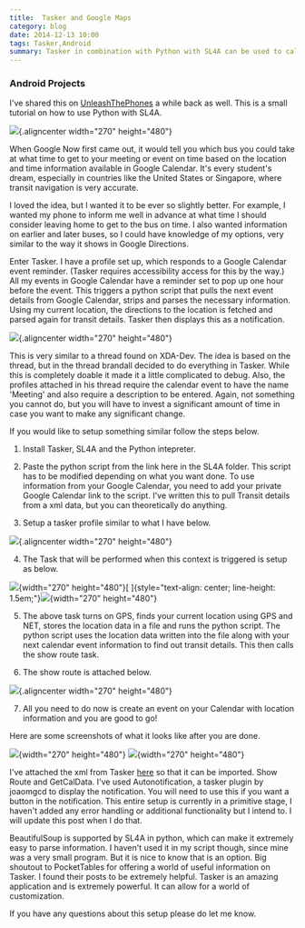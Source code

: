 ```yaml
---
title:  Tasker and Google Maps
category: blog
date: 2014-12-13 10:00
tags: Tasker,Android
summary: Tasker in combination with Python with SL4A can be used to calculate information about events from Google Calendar. This is very similar to what Google Now does but more customizable ...
---
```



### Android Projects

I've shared this on
[UnleashThePhones](https://unleashthephones.com/2013/06/03/tasker-tutorial-integrating-google-calendar-and-google-directions-using-transit/)
a while back as well. This is a small tutorial on how to use Python with
SL4A.

![](https://raw.githubusercontent.com/kdheepak/tasker_sl4a/master/Screenshots/5.png){.aligncenter
width="270" height="480"}

When Google Now first came out, it would tell you which bus you could
take at what time to get to your meeting or event on time based on the
location and time information available in Google Calendar. It's every
student's dream, especially in countries like the United States or
Singapore, where transit navigation is very accurate.

I loved the idea, but I wanted it to be ever so slightly better. For
example, I wanted my phone to inform me well in advance at what time I
should consider leaving home to get to the bus on time. I also wanted
information on earlier and later buses, so I could have knowledge of my
options, very similar to the way it shows in Google Directions.

Enter Tasker. I have a profile set up, which responds to a Google
Calendar event reminder. (Tasker requires accessibility access for this
by the way.) All my events in Google Calendar have a reminder set to pop
up one hour before the event. This triggers a python script that pulls
the next event details from Google Calendar, strips and parses the
necessary information. Using my current location, the directions to the
location is fetched and parsed again for transit details. Tasker then
displays this as a notification.

![](https://raw.githubusercontent.com/kdheepak/tasker_sl4a/master/Screenshots/7.png){.aligncenter
width="270" height="480"}

This is very similar to a thread found on XDA-Dev. The idea is based on
the thread, but in the thread brandall decided to do everything in
Tasker. While this is completely doable it made it a little complicated
to debug. Also, the profiles attached in his thread require the calendar
event to have the name 'Meeting' and also require a description to be
entered. Again, not something you cannot do, but you will have to invest
a significant amount of time in case you want to make any significant
change.

If you would like to setup something similar follow the steps below.

1) Install Tasker, SL4A and the Python intepreter.

2) Paste the python script from the link here in the SL4A folder. This
script has to be modified depending on what you want done. To use
information from your Google Calendar, you need to add your private
Google Calendar link to the script. I've written this to pull Transit
details from a xml data, but you can theoretically do anything.

3) Setup a tasker profile similar to what I have below.

![](https://raw.githubusercontent.com/kdheepak/tasker_sl4a/master/Screenshots/1.png){.aligncenter
width="270" height="480"}

4) The Task that will be performed when this context is triggered is
setup as below.

![](https://raw.githubusercontent.com/kdheepak/tasker_sl4a/master/Screenshots/2.png){width="270"
height="480"}[ ]{style="text-align: center; line-height: 1.5em;"}![](https://raw.githubusercontent.com/kdheepak/tasker_sl4a/master/Screenshots/3.png){width="270"
height="480"}

5) The above task turns on GPS, finds your current location using GPS
and NET, stores the location data in a file and runs the python script.
The python script uses the location data written into the file along
with your next calendar event information to find out transit details.
This then calls the show route task.

6) The show route is attached below.

![](https://raw.githubusercontent.com/kdheepak/tasker_sl4a/master/Screenshots/4.png){.aligncenter
width="270" height="480"}

7) All you need to do now is create an event on your Calendar with
location information and you are good to go!

Here are some screenshots of what it looks like after you are done.

![](https://raw.githubusercontent.com/kdheepak/tasker_sl4a/master/Screenshots/6.png){width="270"
height="480"} ![](https://raw.githubusercontent.com/kdheepak/tasker_sl4a/master/Screenshots/7.png){width="270"
height="480"}

I've attached the xml from Tasker
[here](https://github.com/kdheepak/tasker_sl4a/blob/master/pyCode.py) so
that it can be imported. Show Route and GetCalData. I've used
Autonotification, a tasker plugin by joaomgcd to display the
notification. You will need to use this if you want a button in the
notification. This entire setup is currently in a primitive stage, I
haven't added any error handling or additional functionality but I
intend to. I will update this post when I do that.

BeautifulSoup is supported by SL4A in python, which can make it
extremely easy to parse information. I haven't used it in my script
though, since mine was a very small program. But it is nice to know that
is an option. Big shoutout to PocketTables for offering a world of
useful information on Tasker. I found their posts to be extremely
helpful. Tasker is an amazing application and is extremely powerful. It
can allow for a world of customization.

If you have any questions about this setup please do let me know.


